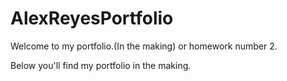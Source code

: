 # AlexReyesPortfolio
Welcome to my portfolio.(In the making) or homework number 2.

Below you'll find my portfolio in the making.